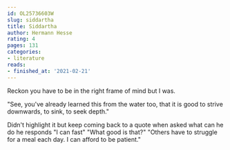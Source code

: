```yaml
---
id: OL25736603W
slug: siddartha
title: Siddartha
author: Hermann Hesse
rating: 4
pages: 131
categories:
- literature
reads:
- finished_at: '2021-02-21'
---
```

Reckon you have to be in the right frame of mind but I was.

"See, you've already learned this from the water too, that it is good to strive downwards, to sink, to seek depth."

Didn't highlight it but keep coming back to a quote when asked what can he do he responds "I can fast" "What good is that?" "Others have to struggle for a meal each day. I can afford to be patient."
